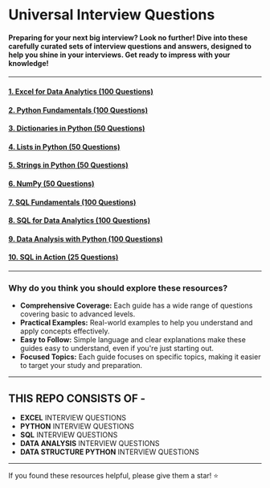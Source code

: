 # Universal Interview Questions

#### Preparing for your next big interview? Look no further! Dive into these carefully curated sets of interview questions and answers, designed to help you shine in your interviews. Get ready to impress with your knowledge!

---

#### [1. Excel for Data Analytics (100 Questions)](https://github.com/AshishJangra27/Interview-Questions/blob/main/Excel%20for%20Data%20Analytics.md)
#### [2. Python Fundamentals (100 Questions)](https://github.com/AshishJangra27/Interview-Questions/blob/main/Python%20Fundamentals.md)
#### [3. Dictionaries in Python (50 Questions)](https://github.com/AshishJangra27/Interview-Questions/blob/main/Dictionaries%20in%20Python.md)
#### [4. Lists in Python (50 Questions)](https://github.com/AshishJangra27/Interview-Questions/blob/main/Lists%20in%20Python.md)
#### [5. Strings in Python (50 Questions)](https://github.com/AshishJangra27/Interview-Questions/blob/main/Strings%20in%20Python.md)
#### [6. NumPy (50 Questions)](https://github.com/AshishJangra27/Interview-Questions/blob/main/NumPy.md)
#### [7. SQL Fundamentals (100 Questions)](https://github.com/AshishJangra27/Interview-Questions/blob/main/SQL%20Fundamentals.md)
#### [8. SQL for Data Analytics (100 Questions)](https://github.com/AshishJangra27/Interview-Questions/blob/main/SQL%20for%20Data%20Analytics.md)
#### [9. Data Analysis with Python (100 Questions)](https://github.com/AshishJangra27/Interview-Questions/blob/main/Data%20Analysis%20with%20Python.md)
#### [10. SQL in Action (25 Questions)](https://github.com/AshishJangra27/Interview-Questions/blob/main/SQL%20in%20Action.md)

---

### Why do you think you should explore these resources?

- **Comprehensive Coverage:** Each guide has a wide range of questions covering basic to advanced levels.
- **Practical Examples:** Real-world examples to help you understand and apply concepts effectively.
- **Easy to Follow:** Simple language and clear explanations make these guides easy to understand, even if you're just starting out.
- **Focused Topics:** Each guide focuses on specific topics, making it easier to target your study and preparation.

--- 
## THIS REPO CONSISTS OF - 
- **EXCEL** INTERVIEW QUESTIONS
- **PYTHON** INTERVIEW QUESTIONS
- **SQL** INTERVIEW QUESTIONS
- **DATA ANALYSIS** INTERVIEW QUESTIONS
- **DATA STRUCTURE PYTHON** INTERVIEW QUESTIONS
   
---
If you found these resources helpful, please give them a star! ⭐

